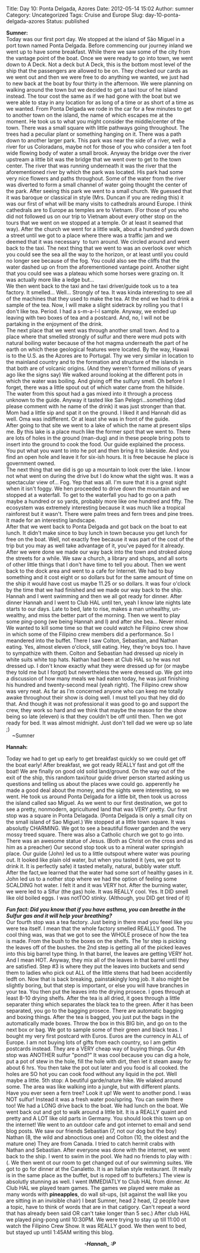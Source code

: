 Title: Day 10: Ponta Delgada, Azores
Date: 2012-05-14 15:02
Author: sumner
Category: Uncategorized
Tags: Cruise and Europe
Slug: day-10-ponta-delgada-azores
Status: published

**Sumner:**  
Today was our first port day. We stopped at the island of São Miguel in
a port town named Ponta Delgada. Before commencing our journey inland we
went up to have some breakfast. While there we saw some of the city from
the vantage point of the boat. Once we were ready to go into town, we
went down to A Deck. Not a deck but A Deck, this is the bottom most
level of the ship that the passengers are allowed to be on. They checked
our cards as we went out and then we were free to do anything we wanted,
we just had to new back at the boat by four thirty in the afternoon. We
were planning on walking around the town but we decided to get a taxi
tour of he island instead. The tour cost the same as if we had gone with
the boat but we were able to stay in any location for as long of a time
or as short of a time as we wanted. From Ponta Delgada we rode in the
car for a few minutes to get to another town on the island, the name of
which escapes me at the moment. He took us to what you might consider
the middle/center of the town. There was a small square with little
pathways going throughout. The trees had a peculiar plant or something
hanging on it. There was a path down to another larger park. This park
was near the side of a river, well a river for us Coloradans, maybe not
for those of you who consider a ten foot wide flowing body of water a
small brook. Anyway the bridge over the river upstream a little bit was
the bridge that we went over to get to the town center. The river that
was running underneath it was the river that the aforementioned river by
which the park was located. His park had some very nice flowers and
paths throughout. Some of the water from the river was diverted to form
a small channel of water going thought the center of the park. After
seeing this park we went to a small church. We guessed that it was
baroque or classical in style (Mrs. Duncan if you are reding this) it
was our first of what will be many visits to cathedrals around Europe. I
think cathedrals are to Europe as temples are to Vietnam. (For those of
you who did not followed us on our trip to Vietnam about every other
stop on the tours that we went on we stopped at a temple. Or at least it
seamed that way). After the church we went for a little walk, about a
hundred yards down a street until we got to a place where there was a
traffic jam and we deemed that it was necessary  to turn around. We
circled around and went back to the taxi. The next thing that we went to
was an overlook over which you could see the sea all the way to the
horizon, or at least until you could no longer see because of the fog.
You could also see the cliffs that the water dashed up on from the
aforementioned vantage point. Another sight that you could see was a
plateau which some horses were grazing on. It was actually more like a
ledge but...  
We then went back to the taxi and he taxi driver/guide took us to a tea
factory. It smelled... Well... Strongly of tea. It was kinda interesting
to see all of the machines that they used to make the tea. At the end we
had to drink a sample of the tea. Now, I will make a slight sidetrack by
rolling you that I don't like tea. Period. I had a s-m-a-l-l sample.
Anyway, we ended up leaving with two boxes of tea and a postcard. And,
no, I will not be partaking in the enjoyment of the drink.  
The next place that we went was through another small town. And to a
place where that smelled strongly of sulfur and there were mud pots with
natural boiling water because of the hot magma underneath the part of he
earth on which these geological features were located. By the way,
Hawaii is to the U.S. as the Azores are to Portugal. Thy we very similar
in location to the mainland country and to the formation and structure
of the islands in that both are of volcanic origins. (And they weren't
formed millions of years ago like the signs say) We walked around
looking at the different pots in which the water was boiling. And giving
off the sulfury smell. Oh before I forget, there was a little spout out
of which water came from the hillside. The water from this spout had a
gas mixed into it through a process unknown to the guide. Anyway it
tasted like San Pelegri...something (dad please comment with he name of
the drink) it was just stronger than that. Mom had a little sip and spat
it on the ground. I liked it and Hannah did as well. Oma was
indifferent. Or at least she was in front of the guide.  
After going to that site we went to a lake of which the name at present
slips me. By this lake is a place much like the former spot that we went
to. There are lots of holes in the ground (man-dug) and in these people
bring pots to insert into the ground to cook the food. Our guide
explained the process. You put what you want to into he pot and then
bring it to lakeside. And you find an open hole and leave it for six-ish
hours. It is free because he place is government owned.  
The next thing that we did is go up a mountain to look over the lake. I
know not what went on during the drive but I do know what the sight was.
It was a spectacular view of... Fog. Yep that was all. I'm sure that it
is a great sight when it isn't foggy. We hen proceeded to drive down the
mountain and we stopped at a waterfall. To get to the waterfall you had
to go on a path maybe a hundred or so yards, probably more like one
hundred and fifty. The ecosystem was extremely interesting because it
was much like a tropical rainforest but it wasn't. There were palm trees
and fern trees and pine trees. It made for an interesting landscape.  
After that we went back to Ponta Delgada and got back on the boat to eat
lunch. It didn't make since to buy lunch in town because you get lunch
for free on the boat. Well, not exactly free because it was part of the
cost of the trip but you may as well take advantage of it, you've payed
for it already. After we were done we made our way back into the town
and stroked along the streets for a while. We saw a church, a library
and shops, and all sorts of other little things that I don't have time
to tell you about. Then we went back to the dock area and went to a cafe
for Internet. We had to buy something and it cost eight or so dollars
but for the same amount of time on the ship it would have cost us maybe
11.25 or so dollars. It was four o'clock by the time that we had
finished and we made our way back to the ship. Hannah and I went
swimming and then we all got ready for dinner. After dinner Hannah and I
went to Club HAL until ten, yeah I know late nights late starts to our
days. Late to bed, late to rise, makes a man unhealthy, un-wealthy, and
miss the better part of the morning. Then we went to play some ping-pong
(we being Hannah and I) and after she bea... Never mind. We wanted to
kill some time so that we could watch he Filipino crew show in which
some of the Filipino crew members did a performance. So I meandered into
the buffet. There I saw Colton, Sebastian, and Nathan eating. Yes,
almost eleven o'clock, still eating. Hey, they're boys too. I have to
sympathize with them. Colton and Sebastian had dressed up nicely in
white suits white top hats. Nathan had been at Club HAL so he was not
dressed up. I don't know exactly what they were dressed up for (or maybe
they told me but I forgot) but nevertheless the were dressed up. We got
into a discussion of how many meals we had eaten today, he was just
finishing his hundred and twenty-second meal (yeah right). The Filipino
crew show was very neat. As far as I'm concerned anyone who can keep me
totally awake throughout their show is doing well. I must tell you that
hey did do that. And though it was not professional it was good to go
and support the crew, they work so hard and we think that maybe the
reason for the show being so late (eleven) is that they couldn't be off
until then. Then we got ready for bed. It was almost midnight. Just
don't tell dad we were up so late ;)  
    \~Sumner

**Hannah:**

Today we had to get up early to get breakfast quickly so we could get
off the boat early! After breakfast, we got ready REALLY fast and got
off the boat! We are finally on good old solid land/ground. On the way
out of the exit of the ship, this random taxi/tour guide driver person
started asking us questions and telling us about the places wwe could
go. apperently he made a good deal about the money, and the sights were
interesting, so we went. He took us around Ponta Delgada for a little
bit, then took us across the island called sao Miguel. As we went to our
first destination, we got to see a pretty, nonmodern, agricultured land
that was VERY pretty. Our first stop was a square in Ponta Delagada.
(Ponta Delgada is only a small city on the small island of Sao Miguel.)
We stopped at a little town square. It was absolutly CHARMING. We got to
see a beautiful flower garden and the very mossy treed square. There was
also a Catholic church we got to go into. There was an awesome statue of
Jesus. (Both as Christ on the cross and as him as a preacher) Our second
stop took us to a mineral water springish place. Our guide (John) led us
to a little outspout where water was pouring out. It looked like plain
old water, but when you tasted it (yes, we got to drink it. It is
perfectly safe) it tasted metally, natural, bubbly water stuff. After
the fact,we learned that the water had some sort of healthy gases in it.
John led us to a nother stop where we had the option of feeling some
SCALDING hot water. I felt it and it was VERY hot. After the burning
water, we were led to a Slfur (the gas) hole. It was REALLY cool. Yes.
It DID smell like old boiled eggs. I was notTOO stinky. (Although, you
DID get tired of it)  
  
***Fun fact: Did you know that if you have asthma, you can breathe in
the Sulfur gas and it will help your breathing?***  
Our fourth stop was a tea factory. Just being in there mad you feeel
like you were tea itself. I mean that the whole factory smelled REALLLY
good. The cool thing was, was that we got to see the WHOLE prosece of
how the tea is made. From the bush to the boxes on the shelfs. The 1sr
step is picking the leaves off of the bushes. the 2nd step is getting
all of the picked leaves into this big barrel type thing. In that
barrel, the leaves are getting VERY hot. And I mean HOT. Anyway, they
mix all of the leaves in that barrel until they are satisfied. Step \#3
is where they put the leaves into buckets and send them to ladies who
pick out ALL of the little stems that had been accidentily ledft on. Now
that is back breaking, painstakingly long job. It also might be slightly
boring, but that step is important, or else you will have branches in
your tea. You then put the leaves into the drying prosece. I goes
through at least 8-10 drying shelfs. After the tea is all dried, it goes
through a little separater thing which separates the black tea to the
green. After it has been separated, you go to the bagging prosece. There
are automatic bagging and boxing things. After the tea is bagged, you
just put the bags in the automatically made boxes. Throw the box in this
BIG bin, and go on to the next box or bag. We got to sample some of
their green and black teas. I bought my very first postcard with Euros.
Euros are the currency in ALL of Europe. I am not buying lots of gifts
from each country, so I am gettin postcards instead. They are a VERY
cheap way of buying things. Our 4th stop was ANOTHER sulfur "pond?" It
was cool because you can dig a hole, put a pot of stew in the hole, fill
the hole with dirt, then let it steam away for about 6 hrs. You then
take the pot out later and you food is all cooked. the holes are SO hot
you can cook food without any liquid in the pot. Well maybe a little.
5th stop: A beutiful garde/nature hike. We wlaked around some. The area
was like walking into a jungle, but with different plants. Have you ever
seen a fern tree? Look it up! We went to another pond. I was NOT sulfur!
Instead it was a fresh water poo/spring. You can swim there too! We had
a LONG drive back to the boat. We had lunch on the boat. We went back
out and got to walk around a little bit. It is a REALLY quaint and
pretty and A LOT like old parts in Germany. You should look this town up
on the internet! We went to an outdoor cafe and got internet to email
and send blog posts. We saw our friends Sebastian (7, not our dog but
the boy) Nathan (8, the wild and abnoctious one) and Colton (10, the
oldest and the mature one) They are from Canada. I tried to catch hermit
crabs with Nathan and Sebastian. After everyone was done with the
internet, we went back to the ship. I went to swim in the pool. We had
no friends to play with :(. We then went ot our room to get changed out
of our swimming suites. We got to go for dinner at the Canaletto. It is
an Italian style restaurant. (It really is in the same place as the
buffet, but is roped off to buffeters.) The view is absolutly stunning
as well. I went IMMEDIATLY to Club HAL from dinner. At Club HAL we
played team games. The games we played were make as many words
with **pineapples**, do wall sit-ups, (sit against the wall like you are
sitting in an invisible chair) I beat Sumner, head 2 head, (2 people
have a topic, have to think of words that are in that catigory. Can't
repeat a word that has already been said OR can't take longer than 5
sec.) After club HAL we played ping-pong until 10:30PM. We were trying
to stay up till 11:00 ot watch the Filipino Crew Show. It was REALLY
good. We then went to bed, but stayed up until 1:45AM writing this
blog.  
  

<div align="CENTER">

***-Hannah\_ :P***

</div>
